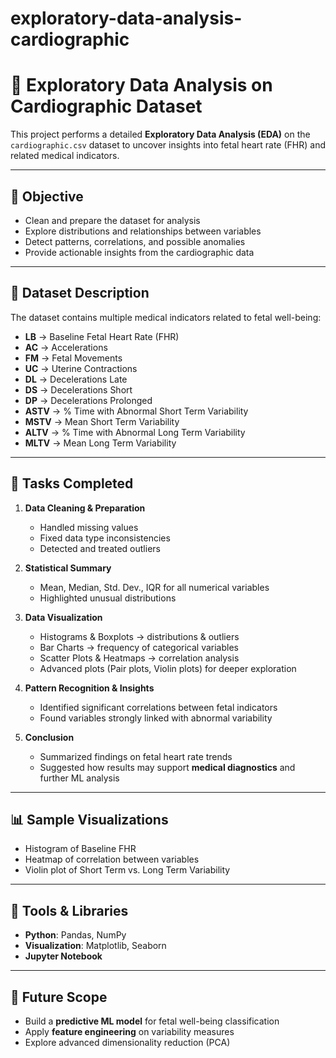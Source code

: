 # exploratory-data-analysis-cardiographic
# 🧪 Exploratory Data Analysis on Cardiographic Dataset

This project performs a detailed **Exploratory Data Analysis (EDA)** on the `cardiographic.csv` dataset to uncover insights into fetal heart rate (FHR) and related medical indicators.

---

## 🎯 Objective
- Clean and prepare the dataset for analysis  
- Explore distributions and relationships between variables  
- Detect patterns, correlations, and possible anomalies  
- Provide actionable insights from the cardiographic data  

---

## 📂 Dataset Description

The dataset contains multiple medical indicators related to fetal well-being:

- **LB** → Baseline Fetal Heart Rate (FHR)  
- **AC** → Accelerations  
- **FM** → Fetal Movements  
- **UC** → Uterine Contractions  
- **DL** → Decelerations Late  
- **DS** → Decelerations Short  
- **DP** → Decelerations Prolonged  
- **ASTV** → % Time with Abnormal Short Term Variability  
- **MSTV** → Mean Short Term Variability  
- **ALTV** → % Time with Abnormal Long Term Variability  
- **MLTV** → Mean Long Term Variability  

---

## 🔹 Tasks Completed

1. **Data Cleaning & Preparation**
   - Handled missing values  
   - Fixed data type inconsistencies  
   - Detected and treated outliers  

2. **Statistical Summary**
   - Mean, Median, Std. Dev., IQR for all numerical variables  
   - Highlighted unusual distributions  

3. **Data Visualization**
   - Histograms & Boxplots → distributions & outliers  
   - Bar Charts → frequency of categorical variables  
   - Scatter Plots & Heatmaps → correlation analysis  
   - Advanced plots (Pair plots, Violin plots) for deeper exploration  

4. **Pattern Recognition & Insights**
   - Identified significant correlations between fetal indicators  
   - Found variables strongly linked with abnormal variability  

5. **Conclusion**
   - Summarized findings on fetal heart rate trends  
   - Suggested how results may support **medical diagnostics** and further ML analysis  

---

## 📊 Sample Visualizations


- Histogram of Baseline FHR  
- Heatmap of correlation between variables  
- Violin plot of Short Term vs. Long Term Variability  

---

## 🚀 Tools & Libraries
- **Python**: Pandas, NumPy  
- **Visualization**: Matplotlib, Seaborn  
- **Jupyter Notebook**  

---

## 🔮 Future Scope
- Build a **predictive ML model** for fetal well-being classification  
- Apply **feature engineering** on variability measures  
- Explore advanced dimensionality reduction (PCA)  

